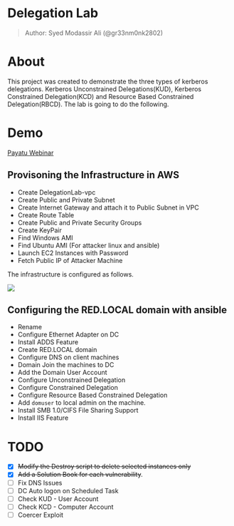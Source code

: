 # Delegation Lab

> Author: Syed Modassir Ali (@gr33nm0nk2802)

# About

This project was created to demonstrate the three types of kerberos delegations. Kerberos Unconstrained Delegations(KUD), Kerberos Constrained Delegation(KCD) and Resource Based Constrained Delegation(RBCD). The lab is going to do the following.

# Demo 

[Payatu Webinar](https://www.youtube.com/watch?v=7LSIo5U0YIw)

## Provisoning the Infrastructure in AWS
 
- Create DelegationLab-vpc
- Create Public and Private Subnet
- Create Internet Gateway and attach it to Public Subnet in VPC
- Create Route Table
- Create Public and Private Security Groups
- Create KeyPair
- Find Windows AMI
- Find Ubuntu AMI (For attacker linux and ansible)
- Launch EC2 Instances with Password
- Fetch Public IP of Attacker Machine

The infrastructure is configured as follows.

![](/docs/assets/images/DelegationLab-Diagram.png)

## Configuring the RED.LOCAL domain with ansible

- Rename 
- Configure Ethernet Adapter on DC
- Install ADDS Feature
- Create RED.LOCAL domain
- Configure DNS on client machines
- Domain Join the machines to DC
- Add the Domain User Account
- Configure Unconstrained Delegation 
- Configure Constrained Delegation
- Configure Resource Based Constrained Delegation
- Add `domuser` to local admin on the machine.
- Install SMB 1.0/CIFS File Sharing Support
- Install IIS Feature

# TODO 

- [x] ~~Modify the Destroy script to delete selected instances only~~
- [x] ~~Add a Solution Book for each vulnerability~~.
- [ ] Fix DNS Issues
- [ ] DC Auto logon on Scheduled Task
- [ ] Check KUD - User Account
- [ ] Check KCD - Computer Account
- [ ] Coercer Exploit
